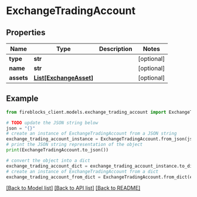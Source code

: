 # ExchangeTradingAccount


## Properties

Name | Type | Description | Notes
------------ | ------------- | ------------- | -------------
**type** | **str** |  | [optional] 
**name** | **str** |  | [optional] 
**assets** | [**List[ExchangeAsset]**](ExchangeAsset.md) |  | [optional] 

## Example

```python
from fireblocks_client.models.exchange_trading_account import ExchangeTradingAccount

# TODO update the JSON string below
json = "{}"
# create an instance of ExchangeTradingAccount from a JSON string
exchange_trading_account_instance = ExchangeTradingAccount.from_json(json)
# print the JSON string representation of the object
print(ExchangeTradingAccount.to_json())

# convert the object into a dict
exchange_trading_account_dict = exchange_trading_account_instance.to_dict()
# create an instance of ExchangeTradingAccount from a dict
exchange_trading_account_from_dict = ExchangeTradingAccount.from_dict(exchange_trading_account_dict)
```
[[Back to Model list]](../README.md#documentation-for-models) [[Back to API list]](../README.md#documentation-for-api-endpoints) [[Back to README]](../README.md)


